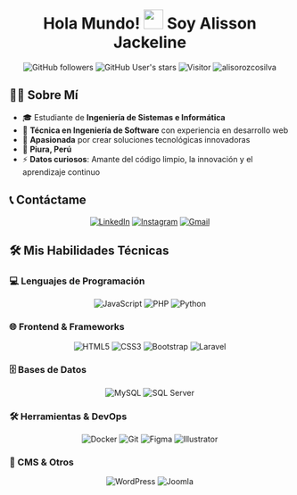 <h1 align="center">Hola Mundo! <img src="https://media.giphy.com/media/hvRJCLFzcasrR4ia7z/giphy.gif" width="35"> Soy Alisson Jackeline</h1>

<div align="center">
  
![GitHub followers](https://img.shields.io/github/followers/alisorozcosilva?style=social&label=Sígueme) 
![GitHub User's stars](https://img.shields.io/github/stars/alisorozcosilva?style=social) 
![Visitor](https://visitor-badge.laobi.icu/badge?page_id=alisorozcosilva.repoName&color=ff69b4) 
<img src="https://komarev.com/ghpvc/?username=alisorozcosilva&color=ff69b4" alt="alisorozcosilva" />

</div>

## 👩‍💻 Sobre Mí

- 🎓 Estudiante de **Ingeniería de Sistemas e Informática**
- 💼 **Técnica en Ingeniería de Software** con experiencia en desarrollo web
- 🌟 **Apasionada** por crear soluciones tecnológicas innovadoras
- 📍 **Piura, Perú**
- ⚡ **Datos curiosos**: Amante del código limpio, la innovación y el aprendizaje continuo

## 📞 Contáctame

<div align="center">

[![LinkedIn](https://skillicons.dev/icons?i=linkedin)](https://www.linkedin.com/in/alisson-jackeline-orozco-silva-a11946247)
[![Instagram](https://skillicons.dev/icons?i=instagram)](https://instagram.com/ali_jackelin31)
[![Gmail](https://skillicons.dev/icons?i=gmail)](mailto:alisorozcosilva1@gmail.com)

</div>

## 🛠️ Mis Habilidades Técnicas

### 💻 Lenguajes de Programación
<div align="center">

![JavaScript](https://skillicons.dev/icons?i=js)
![PHP](https://skillicons.dev/icons?i=php)
![Python](https://skillicons.dev/icons?i=python)

</div>

### 🌐 Frontend & Frameworks
<div align="center">

![HTML5](https://skillicons.dev/icons?i=html)
![CSS3](https://skillicons.dev/icons?i=css)
![Bootstrap](https://skillicons.dev/icons?i=bootstrap)
![Laravel](https://skillicons.dev/icons?i=laravel)

</div>

### 🗄️ Bases de Datos
<div align="center">

![MySQL](https://skillicons.dev/icons?i=mysql)
![SQL Server](https://skillicons.dev/icons?i=mssql)

</div>

### 🛠️ Herramientas & DevOps
<div align="center">

![Docker](https://skillicons.dev/icons?i=docker)
![Git](https://skillicons.dev/icons?i=git)
![Figma](https://skillicons.dev/icons?i=figma)
![Illustrator](https://skillicons.dev/icons?i=illustrator)

</div>

### 📝 CMS & Otros
<div align="center">

![WordPress](https://skillicons.dev/icons?i=wordpress)
![Joomla](https://img.icons8.com/color/48/000000/joomla.png)

</div>


</div>

